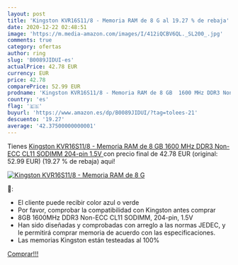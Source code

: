 ```yaml
---
layout: post
title: 'Kingston KVR16S11/8 - Memoria RAM de 8 G al 19.27 % de rebaja'
date: 2020-12-22 02:48:51
image: 'https://m.media-amazon.com/images/I/412iQCBV6QL._SL200_.jpg'
comments: true
category: ofertas
author: ring
slug: 'B0089JIDUI-es'
actualPrice: 42.78 EUR
currency: EUR
price: 42.78
comparePrice: 52.99 EUR
prodname: 'Kingston KVR16S11/8 - Memoria RAM de 8 GB  1600 MHz DDR3 Non-ECC CL11 SODIMM 204-pin 1.5V '
country: 'es'
flag: '🇪🇸'
buyurl: 'https://www.amazon.es/dp/B0089JIDUI/?tag=tolees-21'
descuento: '19.27'
average: '42.37500000000001'
---
```


Tienes [Kingston KVR16S11/8 - Memoria RAM de 8 GB  1600 MHz DDR3 Non-ECC CL11 SODIMM 204-pin 1.5V ](https://www.amazon.es/dp/B0089JIDUI/?tag=tolees-21) con precio final de  42.78 EUR (original: 52.99 EUR) (19.27 %  de rebaja) aqui!

[![Kingston KVR16S11/8 - Memoria RAM de 8 G](https://m.media-amazon.com/images/I/412iQCBV6QL._SL200_.jpg)](https://www.amazon.es/dp/B0089JIDUI/?tag=tolees-21)

🔎:

- El cliente puede recibir color azul o verde
- Por favor, comprobar la compatibilidad con Kingston antes comprar
- 8GB 1600MHz DDR3 Non-ECC CL11 SODIMM, 204-pin, 1.5V
- Han sido diseñadas y comprobadas con arreglo a las normas JEDEC, y le permitirá comprar memoria de acuerdo con las especificaciones.
- Las memorias Kingston están testeadas al 100%

[Comprar!!!](https://www.amazon.es/dp/B0089JIDUI/?tag=tolees-21)
